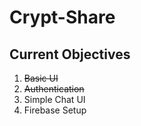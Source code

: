 # Crypt-Share

## Current Objectives
1) ~~Basic UI~~
2) ~~Authentication~~
3) Simple Chat UI
4) Firebase Setup
